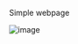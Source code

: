 Simple webpage

![image](https://github.com/rupeshkmrshah/planet-sell/assets/124813194/c74245be-4718-4b70-a6e3-784ff0e18fcc)

